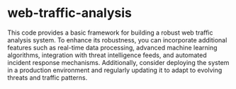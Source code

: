 # web-traffic-analysis
This code provides a basic framework for building a robust web traffic analysis system. To enhance its robustness, you can incorporate additional features such as real-time data processing, advanced machine learning algorithms, integration with threat intelligence feeds, and automated incident response mechanisms. Additionally, consider deploying the system in a production environment and regularly updating it to adapt to evolving threats and traffic patterns.
